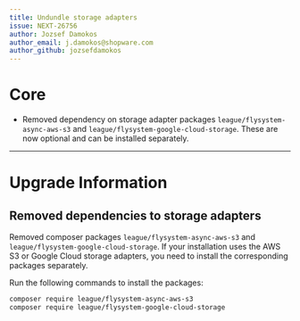 ```yaml
---
title: Undundle storage adapters
issue: NEXT-26756
author: Jozsef Damokos
author_email: j.damokos@shopware.com
author_github: jozsefdamokos
---
```

# Core
* Removed dependency on storage adapter packages `league/flysystem-async-aws-s3` and `league/flysystem-google-cloud-storage`. These are now optional and can be installed separately.
___
# Upgrade Information
## Removed dependencies to storage adapters
Removed composer packages `league/flysystem-async-aws-s3` and `league/flysystem-google-cloud-storage`. If your installation uses the AWS S3 or Google Cloud storage adapters, you need to install the corresponding packages separately.

Run the following commands to install the packages:
```bash
composer require league/flysystem-async-aws-s3
composer require league/flysystem-google-cloud-storage
```
